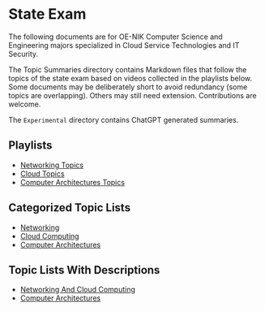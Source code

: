 # State Exam

The following documents are for OE-NIK Computer Science and Engineering majors specialized in Cloud Service Technologies and IT Security.

The Topic Summaries directory contains Markdown files that follow the topics of the state exam based on videos collected in the playlists below. Some documents may be deliberately short to avoid redundancy (some topics are overlapping). Others may still need extension. Contributions are welcome.

The `Experimental` directory contains ChatGPT generated summaries.

## Playlists

* [Networking Topics](https://www.youtube.com/playlist?list=PLt68DSv_XGjm46LNIn1NOyUzNrbRv-GWJ)
* [Cloud Topics](https://www.youtube.com/playlist?list=PLt68DSv_XGjl1TBQcScFoRJOdYj73OReP)
* [Computer Architectures Topics](https://www.youtube.com/playlist?list=PLt68DSv_XGjl9dnX0GkFvBG3T_yCoh0cz)

## Categorized Topic Lists

* [Networking](./Categorized%20Topics/Networking%20Topics.md)
* [Cloud Computing](./Categorized%20Topics/Cloud%20Topics.md)
* [Computer Architectures](./Categorized%20Topics/Computer%20Architectures%20Topics.md)

## Topic Lists With Descriptions

* [Networking And Cloud Computing](./List%20of%20Topics/Networking%20and%20Cloud%20Computing.md)
* [Computer Architectures](./List%20of%20Topics/Computer%20Architectures.md)